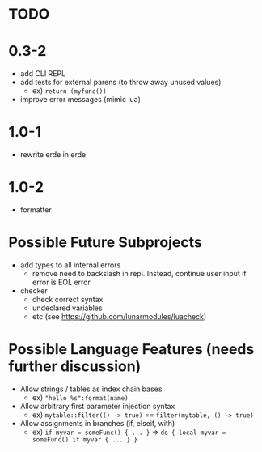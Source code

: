 # TODO

# 0.3-2

- add CLI REPL
- add tests for external parens (to throw away unused values)
  - ex) `return (myfunc())`
- improve error messages (mimic lua)

# 1.0-1

- rewrite erde in erde

# 1.0-2

- formatter

# Possible Future Subprojects

- add types to all internal errors
  - remove need to backslash in repl. Instead, continue user input if error is EOL error
- checker
  - check correct syntax
  - undeclared variables
  - etc (see https://github.com/lunarmodules/luacheck)

# Possible Language Features (needs further discussion)
- Allow strings / tables as index chain bases
  - ex) `"hello %s":format(name)`
- Allow arbitrary first parameter injection syntax
  - ex) `mytable::filter(() -> true)` == `filter(mytable, () -> true)`
- Allow assignments in branches (if, elseif, with)
  - ex) `if myvar = someFunc() { ... }` => `do { local myvar = someFunc() if myvar { ... } }`
